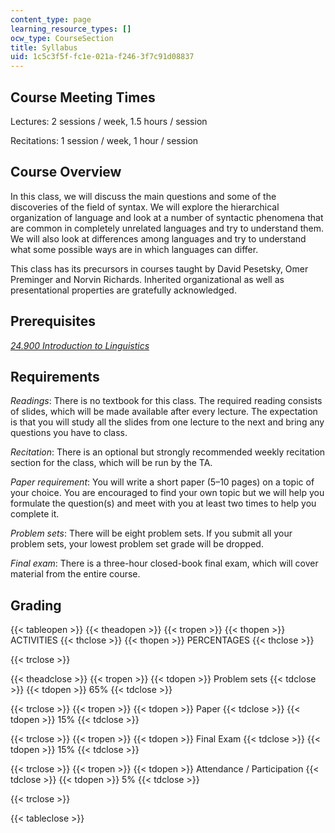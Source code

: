 ```yaml
---
content_type: page
learning_resource_types: []
ocw_type: CourseSection
title: Syllabus
uid: 1c5c3f5f-fc1e-021a-f246-3f7c91d08837
---
```


Course Meeting Times
--------------------

Lectures: 2 sessions / week, 1.5 hours / session

Recitations: 1 session / week, 1 hour / session

Course Overview
---------------

In this class, we will discuss the main questions and some of the discoveries of the field of syntax. We will explore the hierarchical organization of language and look at a number of syntactic phenomena that are common in completely unrelated languages and try to understand them. We will also look at differences among languages and try to understand what some possible ways are in which languages can differ.

This class has its precursors in courses taught by David Pesetsky, Omer Preminger and Norvin Richards. Inherited organizational as well as presentational properties are gratefully acknowledged.

Prerequisites
-------------

[_24.900 Introduction to Linguistics_](/courses/24-900-introduction-to-linguistics-fall-2012)

Requirements
------------

_Readings_: There is no textbook for this class. The required reading consists of slides, which will be made available after every lecture. The expectation is that you will study all the slides from one lecture to the next and bring any questions you have to class.

_Recitation_: There is an optional but strongly recommended weekly recitation section for the class, which will be run by the TA.

_Paper requirement_: You will write a short paper (5–10 pages) on a topic of your choice. You are encouraged to find your own topic but we will help you formulate the question(s) and meet with you at least two times to help you complete it.

_Problem sets_: There will be eight problem sets. If you submit all your problem sets, your lowest problem set grade will be dropped.

_Final exam_: There is a three-hour closed-book final exam, which will cover material from the entire course.

Grading
-------

{{< tableopen >}}
{{< theadopen >}}
{{< tropen >}}
{{< thopen >}}
ACTIVITIES
{{< thclose >}}
{{< thopen >}}
PERCENTAGES
{{< thclose >}}

{{< trclose >}}

{{< theadclose >}}
{{< tropen >}}
{{< tdopen >}}
Problem sets
{{< tdclose >}}
{{< tdopen >}}
65%
{{< tdclose >}}

{{< trclose >}}
{{< tropen >}}
{{< tdopen >}}
Paper
{{< tdclose >}}
{{< tdopen >}}
15%
{{< tdclose >}}

{{< trclose >}}
{{< tropen >}}
{{< tdopen >}}
Final Exam
{{< tdclose >}}
{{< tdopen >}}
15%
{{< tdclose >}}

{{< trclose >}}
{{< tropen >}}
{{< tdopen >}}
Attendance / Participation
{{< tdclose >}}
{{< tdopen >}}
5%
{{< tdclose >}}

{{< trclose >}}

{{< tableclose >}}